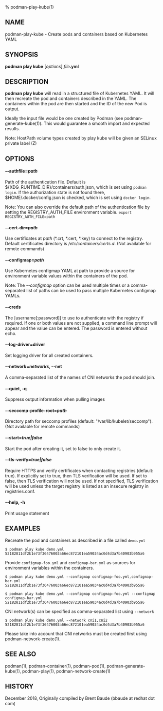 % podman-play-kube(1)

## NAME
podman-play-kube - Create pods and containers based on Kubernetes YAML

## SYNOPSIS
**podman play kube** [*options*] *file*__.yml__

## DESCRIPTION
**podman play kube** will read in a structured file of Kubernetes YAML.  It will then recreate
the pod and containers described in the YAML.  The containers within the pod are then started and
the ID of the new Pod is output.

Ideally the input file would be one created by Podman (see podman-generate-kube(1)).  This would guarantee a smooth import and expected results.

Note: HostPath volume types created by play kube will be given an SELinux private label (Z)

## OPTIONS

#### **--authfile**=*path*

Path of the authentication file. Default is ${XDG\_RUNTIME\_DIR}/containers/auth.json, which is set using `podman login`.
If the authorization state is not found there, $HOME/.docker/config.json is checked, which is set using `docker login`.

Note: You can also override the default path of the authentication file by setting the REGISTRY\_AUTH\_FILE
environment variable. `export REGISTRY_AUTH_FILE=path`

#### **--cert-dir**=*path*

Use certificates at *path* (\*.crt, \*.cert, \*.key) to connect to the registry.
Default certificates directory is _/etc/containers/certs.d_. (Not available for remote commands)

#### **--configmap**=*path*

Use Kubernetes configmap YAML at path to provide a source for environment variable values within the containers of the pod.

Note: The *--configmap* option can be used multiple times or a comma-separated list of paths can be used to pass multiple Kubernetes configmap YAMLs.

#### **--creds**

The [username[:password]] to use to authenticate with the registry if required.
If one or both values are not supplied, a command line prompt will appear and the
value can be entered.  The password is entered without echo.

#### **--log-driver**=driver

Set logging driver for all created containers.

#### **--network**=*networks*, **--net**

A comma-separated list of the names of CNI networks the pod should join.

#### **--quiet**, **-q**

Suppress output information when pulling images

#### **--seccomp-profile-root**=*path*

Directory path for seccomp profiles (default: "/var/lib/kubelet/seccomp"). (Not available for remote commands)

#### **--start**=*true|false*

Start the pod after creating it, set to false to only create it.

#### **--tls-verify**=*true|false*

Require HTTPS and verify certificates when contacting registries (default: true). If explicitly set to true,
then TLS verification will be used. If set to false, then TLS verification will not be used. If not specified,
TLS verification will be used unless the target registry is listed as an insecure registry in registries.conf.

#### **--help**, **-h**

Print usage statement

## EXAMPLES

Recreate the pod and containers as described in a file called `demo.yml`
```
$ podman play kube demo.yml
52182811df2b1e73f36476003a66ec872101ea59034ac0d4d3a7b40903b955a6
```

Provide `configmap-foo.yml` and `configmap-bar.yml` as sources for environment variables within the containers.
```
$ podman play kube demo.yml --configmap configmap-foo.yml,configmap-bar.yml
52182811df2b1e73f36476003a66ec872101ea59034ac0d4d3a7b40903b955a6

$ podman play kube demo.yml --configmap configmap-foo.yml --configmap configmap-bar.yml
52182811df2b1e73f36476003a66ec872101ea59034ac0d4d3a7b40903b955a6
```

CNI network(s) can be specified as comma-separated list using ``--network``
```
$ podman play kube demo.yml --network cni1,cni2
52182811df2b1e73f36476003a66ec872101ea59034ac0d4d3a7b40903b955a6
```

Please take into account that CNI networks must be created first using podman-network-create(1).

## SEE ALSO
podman(1), podman-container(1), podman-pod(1), podman-generate-kube(1), podman-play(1), podman-network-create(1)

## HISTORY
December 2018, Originally compiled by Brent Baude (bbaude at redhat dot com)
